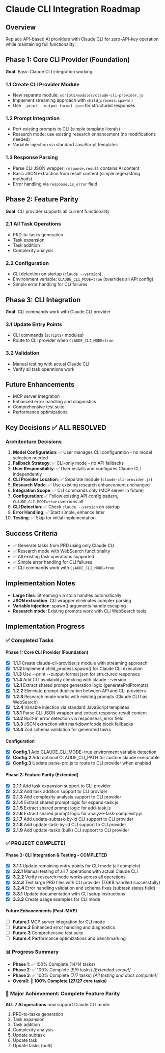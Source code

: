 # Claude CLI Integration Roadmap

## Overview
Replace API-based AI providers with Claude CLI for zero-API-key operation while maintaining full functionality.

## Phase 1: Core CLI Provider (Foundation)
**Goal**: Basic Claude CLI integration working

### 1.1 Create CLI Provider Module
- New separate module: `scripts/modules/claude-cli-provider.js`
- Implement streaming approach with `child_process.spawn()`
- Use `--print --output-format json` for structured responses

### 1.2 Prompt Integration  
- Port existing prompts to CLI (simple template literals)
- Research mode: use existing research enhancement (no modifications needed)
- Variable injection via standard JavaScript templates

### 1.3 Response Parsing
- Parse CLI JSON wrapper: `response.result` contains AI content
- Basic JSON extraction from result content (simple regex/string methods)
- Error handling via `response.is_error` field

## Phase 2: Feature Parity
**Goal**: CLI provider supports all current functionality

### 2.1 All Task Operations
- PRD-to-tasks generation
- Task expansion  
- Task addition
- Complexity analysis

### 2.2 Configuration
- CLI detection on startup (`claude --version`)
- Environment variable: `CLAUDE_CLI_MODE=true` (overrides all API config)
- Simple error handling for CLI failures

## Phase 3: CLI Integration  
**Goal**: CLI commands work with Claude CLI provider

### 3.1 Update Entry Points
- CLI commands (`scripts/` modules) 
- Route to CLI provider when `CLAUDE_CLI_MODE=true`

### 3.2 Validation
- Manual testing with actual Claude CLI
- Verify all task operations work

## Future Enhancements
- MCP server integration
- Enhanced error handling and diagnostics
- Comprehensive test suite
- Performance optimizations

## Key Decisions ✅ ALL RESOLVED

### Architecture Decisions
1. **Model Configuration**: ✅ User manages CLI configuration - no model selection needed
2. **Fallback Strategy**: ✅ CLI-only mode - no API fallbacks
3. **User Responsibility**: ✅ User installs and configures Claude CLI independently
4. **CLI Provider Location**: ✅ Separate module (`claude-cli-provider.js`)
5. **Research Mode**: ✅ Use existing research enhancement unchanged
6. **Integration Scope**: ✅ CLI commands only (MCP server in future)
7. **Configuration**: ✅ Follow existing API config pattern, `CLAUDE_CLI_MODE=true` overrides all
8. **CLI Detection**: ✅ Check `claude --version` on startup
9. **Error Handling**: ✅ Start simple, enhance later
10. **Testing**: ✅ Skip for initial implementation

## Success Criteria
- ✅ Generate tasks from PRD using only Claude CLI
- ✅ Research mode with WebSearch functionality
- ✅ All existing task operations supported
- ✅ Simple error handling for CLI failures
- ✅ CLI commands work with `CLAUDE_CLI_MODE=true`

## Implementation Notes
- **Large files**: Streaming via stdin handles automatically
- **JSON extraction**: CLI wrapper eliminates complex parsing
- **Variable injection**: spawn() arguments handle escaping
- **Research mode**: Existing prompts work with CLI WebSearch tools

## Implementation Progress

### ✅ Completed Tasks

#### Phase 1: Core CLI Provider (Foundation)
- [x] **1.1.1** Create claude-cli-provider.js module with streaming approach
- [x] **1.1.2** Implement child_process.spawn() for Claude CLI execution  
- [x] **1.1.3** Use --print --output-format json for structured responses
- [x] **1.1.4** Add CLI availability checking with claude --version
- [x] **1.2.1** Extract shared prompt generation logic (generatePrdPrompts)
- [x] **1.2.2** Eliminate prompt duplication between API and CLI providers
- [x] **1.2.3** Research mode works with existing prompts (Claude CLI has WebSearch)
- [x] **1.2.4** Variable injection via standard JavaScript templates
- [x] **1.3.1** Parse CLI JSON wrapper and extract response.result content
- [x] **1.3.2** Built-in error detection via response.is_error field
- [x] **1.3.3** JSON extraction with markdown/code block fallbacks
- [x] **1.3.4** Zod schema validation for generated tasks

#### Configuration
- [x] **Config.1** Add CLAUDE_CLI_MODE=true environment variable detection
- [x] **Config.2** Add optional CLAUDE_CLI_PATH for custom claude executable
- [x] **Config.3** Update parse-prd.js to route to CLI provider when enabled

#### Phase 2: Feature Parity (Extended)
- [x] **2.1.1** Add task expansion support to CLI provider
- [x] **2.1.2** Add task addition support to CLI provider  
- [x] **2.1.3** Add complexity analysis support to CLI provider
- [x] **2.1.4** Extract shared prompt logic for expand-task.js
- [x] **2.1.5** Extract shared prompt logic for add-task.js
- [x] **2.1.6** Extract shared prompt logic for analyze-task-complexity.js
- [x] **2.1.7** Add update-subtask-by-id CLI support to CLI provider
- [x] **2.1.8** Add update-task-by-id CLI support to CLI provider
- [x] **2.1.9** Add update-tasks (bulk) CLI support to CLI provider

### ✅ **PROJECT COMPLETE!**

#### Phase 3: CLI Integration & Testing - COMPLETED
- [x] **3.1.1** Update remaining entry points for CLI mode (all complete)
- [x] **3.2.1** Manual testing of all 7 operations with actual Claude CLI
- [x] **3.2.2** Verify research mode works across all operations
- [x] **3.2.3** Test large PRD files with CLI provider (7.6KB handled successfully)
- [x] **3.2.4** Error handling validation and schema fixes (subtask status field)
- [x] **3.3.1** Update documentation with CLI setup instructions
- [x] **3.3.2** Create usage examples for CLI mode

#### Future Enhancements (Post-MVP)
- [ ] **Future.1** MCP server integration for CLI mode
- [ ] **Future.2** Enhanced error handling and diagnostics
- [ ] **Future.3** Comprehensive test suite
- [ ] **Future.4** Performance optimizations and benchmarking

### 📊 Progress Summary
- **Phase 1**: ✅ 100% Complete (14/14 tasks)
- **Phase 2**: ✅ 100% Complete (9/9 tasks) *[Extended scope!]*
- **Phase 3**: ✅ 100% Complete (7/7 tasks) *[All testing and docs complete!]*
- **Overall**: 🎯 **100% Complete (27/27 core tasks)**

### 🎉 **Major Achievement: Complete Feature Parity**
**ALL 7 AI operations** now support Claude CLI mode:
1. PRD-to-tasks generation
2. Task expansion  
3. Task addition
4. Complexity analysis
5. Update subtask
6. Update task  
7. Update tasks (bulk)